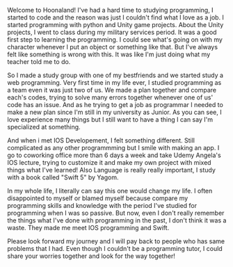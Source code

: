 Welcome to Hoonaland!
I've had a hard time to studying programming, I started to code and the reason was just I couldn't find what I love as a job.
I started programming with python and Unity game projects. About the Unity projects, I went to class during my military services period.
It was a good first step to learning the programming. I could see what's going on with my character whenever I put an object or something like that.
But I've always felt like something is wrong with this. It was like I'm just doing what my teacher told me to do.

So I made a study group with one of my bestfriends and we started study a web programming. 
Very first time in my life ever, I studied programming as a team even it was just two of us.
We made a plan together and compare each's codes, trying to solve many errors together whenever one of us' code has an issue.
And as he trying to get a job as programmar I needed to make a new plan since I'm still in my university as Junior.
As you can see, I love experience many things but I still want to have a thing I can say I'm specialized at something.

And when i met IOS Developement, I felt something different. Still complicated as any other programmming but I smile with making an app. I go to coworking office 
more than 6 days a week and take Udemy Angela's IOS lecture, trying to customize it and make my own project with mixed things what I've learned!
Also Language is really really important, I study with a book called "Swift 5" by Yagom.

In my whole life, I literally can say this one would change my life. 
I often disappointed to myself or blamed myself because compare my programming skills and knowledge with the period I've studied for programming when I was so passive.
But now, even I don't really remember the things what I've done with programming in the past, I don't think it was a waste.
They made me meet IOS programming and Swift.

Please look forward my journey and I will pay back to people who has same problems that I had.
Even though I couldn't be a programming tutor, I could share your worries together and look for the way together!


<!---
Hoonsbrand/Hoonsbrand is a ✨ special ✨ repository because its `README.md` (this file) appears on your GitHub profile.
You can click the Preview link to take a look at your changes.
--->
